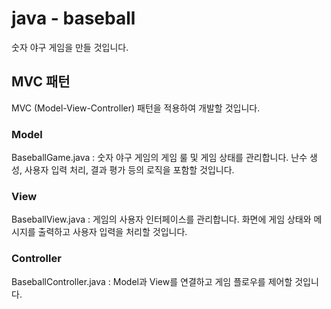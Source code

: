 # java - baseball
숫자 야구 게임을 만들 것입니다.
## MVC 패턴
MVC (Model-View-Controller) 패턴을 적용하여 개발할 것입니다.
### Model
BaseballGame.java : 숫자 야구 게임의 게임 룰 및 게임 상태를 관리합니다. 난수 생성, 사용자 입력 처리, 결과 평가 등의 로직을 포함할 것입니다.
### View
BaseballView.java : 게임의 사용자 인터페이스를 관리합니다. 화면에 게임 상태와 메시지를 출력하고 사용자 입력을 처리할 것입니다.
### Controller
BaseballController.java : Model과 View를 연결하고 게임 플로우를 제어할 것입니다.
